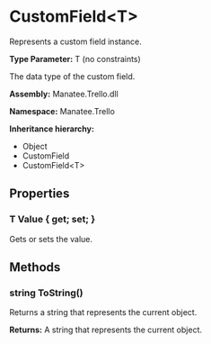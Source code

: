 # CustomField&lt;T&gt;

Represents a custom field instance.

**Type Parameter:** T (no constraints)

The data type of the custom field.

**Assembly:** Manatee.Trello.dll

**Namespace:** Manatee.Trello

**Inheritance hierarchy:**

- Object
- CustomField
- CustomField&lt;T&gt;

## Properties

### T Value { get; set; }

Gets or sets the value.

## Methods

### string ToString()

Returns a string that represents the current object.

**Returns:** A string that represents the current object.

